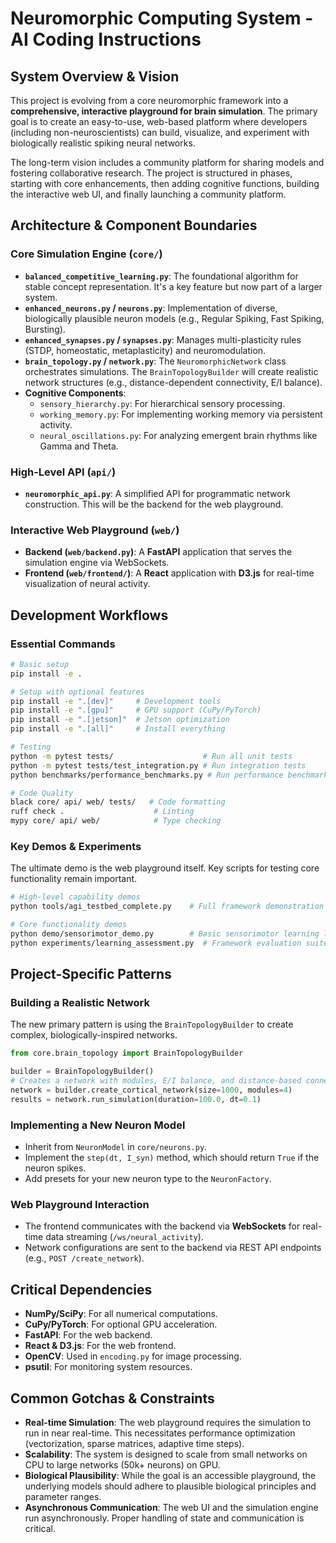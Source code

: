 # Neuromorphic Computing System - AI Coding Instructions

## System Overview & Vision
This project is evolving from a core neuromorphic framework into a **comprehensive, interactive playground for brain simulation**. The primary goal is to create an easy-to-use, web-based platform where developers (including non-neuroscientists) can build, visualize, and experiment with biologically realistic spiking neural networks.

The long-term vision includes a community platform for sharing models and fostering collaborative research. The project is structured in phases, starting with core enhancements, then adding cognitive functions, building the interactive web UI, and finally launching a community platform.

## Architecture & Component Boundaries

### Core Simulation Engine (`core/`)
- **`balanced_competitive_learning.py`**: The foundational algorithm for stable concept representation. It's a key feature but now part of a larger system.
- **`enhanced_neurons.py` / `neurons.py`**: Implementation of diverse, biologically plausible neuron models (e.g., Regular Spiking, Fast Spiking, Bursting).
- **`enhanced_synapses.py` / `synapses.py`**: Manages multi-plasticity rules (STDP, homeostatic, metaplasticity) and neuromodulation.
- **`brain_topology.py` / `network.py`**: The `NeuromorphicNetwork` class orchestrates simulations. The `BrainTopologyBuilder` will create realistic network structures (e.g., distance-dependent connectivity, E/I balance).
- **Cognitive Components**:
    - `sensory_hierarchy.py`: For hierarchical sensory processing.
    - `working_memory.py`: For implementing working memory via persistent activity.
    - `neural_oscillations.py`: For analyzing emergent brain rhythms like Gamma and Theta.

### High-Level API (`api/`)
- **`neuromorphic_api.py`**: A simplified API for programmatic network construction. This will be the backend for the web playground.

### Interactive Web Playground (`web/`)
- **Backend (`web/backend.py`)**: A **FastAPI** application that serves the simulation engine via WebSockets.
- **Frontend (`web/frontend/`)**: A **React** application with **D3.js** for real-time visualization of neural activity.

## Development Workflows

### Essential Commands
```bash
# Basic setup
pip install -e .

# Setup with optional features
pip install -e ".[dev]"     # Development tools
pip install -e ".[gpu]"     # GPU support (CuPy/PyTorch)
pip install -e ".[jetson]"  # Jetson optimization
pip install -e ".[all]"     # Install everything

# Testing
python -m pytest tests/                    # Run all unit tests
python -m pytest tests/test_integration.py # Run integration tests
python benchmarks/performance_benchmarks.py # Run performance benchmarks

# Code Quality
black core/ api/ web/ tests/   # Code formatting
ruff check .                    # Linting
mypy core/ api/ web/            # Type checking
```

### Key Demos & Experiments
The ultimate demo is the web playground itself. Key scripts for testing core functionality remain important.
```bash
# High-level capability demos
python tools/agi_testbed_complete.py    # Full framework demonstration

# Core functionality demos
python demo/sensorimotor_demo.py        # Basic sensorimotor learning loop
python experiments/learning_assessment.py  # Framework evaluation suite
```

## Project-Specific Patterns

### Building a Realistic Network
The new primary pattern is using the `BrainTopologyBuilder` to create complex, biologically-inspired networks.
```python
from core.brain_topology import BrainTopologyBuilder

builder = BrainTopologyBuilder()
# Creates a network with modules, E/I balance, and distance-based connections
network = builder.create_cortical_network(size=1000, modules=4) 
results = network.run_simulation(duration=100.0, dt=0.1)
```

### Implementing a New Neuron Model
- Inherit from `NeuronModel` in `core/neurons.py`.
- Implement the `step(dt, I_syn)` method, which should return `True` if the neuron spikes.
- Add presets for your new neuron type to the `NeuronFactory`.

### Web Playground Interaction
- The frontend communicates with the backend via **WebSockets** for real-time data streaming (`/ws/neural_activity`).
- Network configurations are sent to the backend via REST API endpoints (e.g., `POST /create_network`).

## Critical Dependencies
- **NumPy/SciPy**: For all numerical computations.
- **CuPy/PyTorch**: For optional GPU acceleration.
- **FastAPI**: For the web backend.
- **React & D3.js**: For the web frontend.
- **OpenCV**: Used in `encoding.py` for image processing.
- **psutil**: For monitoring system resources.

## Common Gotchas & Constraints
- **Real-time Simulation**: The web playground requires the simulation to run in near real-time. This necessitates performance optimization (vectorization, sparse matrices, adaptive time steps).
- **Scalability**: The system is designed to scale from small networks on CPU to large networks (50k+ neurons) on GPU.
- **Biological Plausibility**: While the goal is an accessible playground, the underlying models should adhere to plausible biological principles and parameter ranges.
- **Asynchronous Communication**: The web UI and the simulation engine run asynchronously. Proper handling of state and communication is critical.
